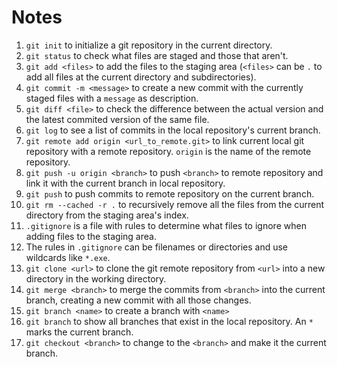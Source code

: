 # Notes
1. `git init` to initialize a git repository in the current directory.
2. `git status` to check what files are staged and those that aren't.
3. `git add <files>` to add the files to the staging area (`<files>` can be `.` to add all files at the current directory and subdirectories). 
4. `git commit -m <message>` to create a new commit with the currently staged files with a `message` as description.
5. `git diff <file>` to check the difference between the actual version and the latest commited version of the same file.
6. `git log` to see a list of commits in the local repository's current branch. 
7. `git remote add origin <url_to_remote.git>` to link current local git repository with a remote repository. `origin` is the name of the remote repository.
8. `git push -u origin <branch>` to push `<branch>` to remote repository and link it with the current branch in local repository.
9. `git push` to push commits to remote repository on the current branch.
10. `git rm --cached -r .` to recursively remove all the files from the current directory from the staging area's index.
11. `.gitignore` is a file with rules to determine what files to ignore when adding files to the staging area.
12. The rules in `.gitignore` can be filenames or directories and use wildcards like `*.exe`.
13. `git clone <url>` to clone the git remote repository from `<url>` into a new directory in the working directory.
14. `git merge <branch>` to merge the commits from `<branch>` into the current branch, creating a new commit with all those changes.
15. `git branch <name>` to create a branch with `<name>`
16. `git branch` to show all branches that exist in the local repository. An `*` marks the current branch.
17. `git checkout <branch>` to change to the `<branch>` and make it the current branch.